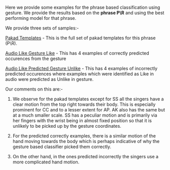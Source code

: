 Here we provide some examples for the phrase based classification using gesture. We provide the results based on the **phrase P\R** and using the best performing model for that phrase. 

We provide three sets of samples:-

[Pakad Templates](Pakad_Templates.md) - This is the full set of pakad templates for this phrase (P\R).

[Audio Like Gesture Like](Audio_Like_Predicted_Gesture_Like.md) - This has 4 examples of correctly predicted occurences from the gesture

[Audio Like Predicted Gesture Unlike](Audio_Like_Predicted_Gesture_Unlike.md) - This has  4 examples of incorrectly predicted occurences where examples which were identified as Like in audio were predicted as Unlike in gesture.

Our comments on this are:-

1. We observe for the pakad templates except for SS all the singers have a clear motion from the top right towards their body. This is especially prominent for CC and to a lesser extent for AP. AK also has the same but at a much smaller scale. SS has a peculiar motion and is primarily via her fingers with the wrist being in almost fixed position so that it is unlikely to be picked up by the gesture coordinates. 

2.  For the predicted correctly examples, there is a similar motion of the hand moving towards the body which is perhaps indicative of why the gesture based classifier picked them correctly.

3.  On the other hand, in the ones predicted incorrectly the singers use a more complicated hand motion.
